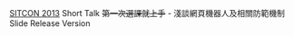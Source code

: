 [SITCON 2013](http://sitcon.org/2013) Short Talk
<del>第一次選課就上手</del> - 淺談網頁機器人及相關防範機制 Slide Release Version

